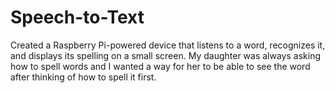 # Speech-to-Text
Created a Raspberry Pi-powered device that listens to a word, recognizes it, and displays its spelling on a small screen. My daughter was always asking how to spell words and I wanted a way for her to be able to see the word after thinking of how to spell it first.
